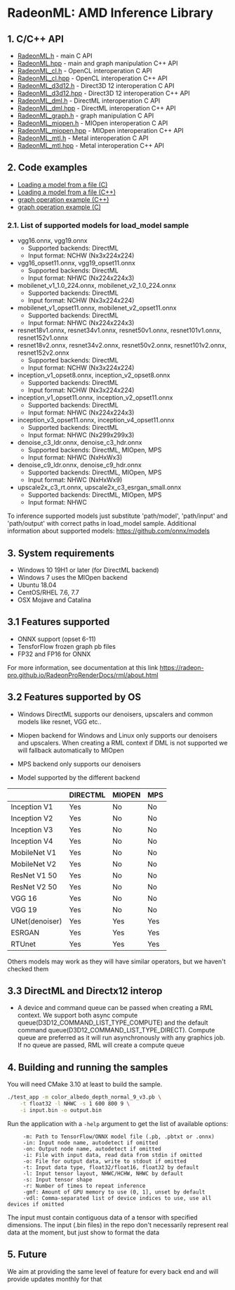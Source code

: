 # RadeonML: AMD Inference Library

## 1. C/C++ API


* [RadeonML.h](include/rml/RadeonML.h) - main C API
* [RadeonML.hpp](include/rml/RadeonML.hpp) - main and graph manipulation C++ API
* [RadeonML_cl.h](include/rml/RadeonML_cl.h) - OpenCL interoperation C API
* [RadeonML_cl.hpp](include/rml/RadeonML_cl.hpp) - OpenCL interoperation C++ API
* [RadeonML_d3d12.h](include/rml/RadeonML_d3d12.h) - Direct3D 12 interoperation C API
* [RadeonML_d3d12.hpp](include/rml/RadeonML_d3d12.hpp) - Direct3D 12 interoperation C++ API
* [RadeonML_dml.h](include/rml/RadeonML_dml.h) - DirectML interoperation C API
* [RadeonML_dml.hpp](include/rml/RadeonML_dml.hpp) - DirectML interoperation C++ API
* [RadeonML_graph.h](include/rml/RadeonML_graph.h) - graph manipulation C API
* [RadeonML_miopen.h](include/rml/RadeonML_miopen.h) - MIOpen interoperation C API
* [RadeonML_miopen.hpp](include/rml/RadeonML_miopen.hpp) - MIOpen interoperation C++ API
* [RadeonML_mtl.h](include/rml/RadeonML_mtl.h) - Metal interoperation C API
* [RadeonML_mtl.hpp](include/rml/RadeonML_mtl.hpp) - Metal interoperation C++ API



## 2. Code examples

* [Loading a model from a file (C)](samples/load_model.c)
* [Loading a model from a file (C++)](samples/load_model.cpp)
* [graph operation example (C++)](samples/graph_ops.cpp)
* [graph operation example (C)](samples/graph_ops.c)

### 2.1. List of supported models for load_model sample

* vgg16.onnx, vgg19.onnx
    * Supported backends: DirectML
    * Input format: NCHW (Nx3x224x224)
* vgg16_opset11.onnx, vgg19_opset11.onnx
    * Supported backends: DirectML
    * Input format: NHWC (Nx224x224x3)
* mobilenet_v1_1.0_224.onnx, mobilenet_v2_1.0_224.onnx
    * Supported backends: DirectML
    * Input format: NCHW (Nx3x224x224)
* mobilenet_v1_opset11.onnx, mobilenet_v2_opset11.onnx
    * Supported backends: DirectML
    * Input format: NHWC (Nx224x224x3)
* resnet18v1.onnx, resnet34v1.onnx, resnet50v1.onnx, resnet101v1.onnx, resnet152v1.onnx
* resnet18v2.onnx, resnet34v2.onnx, resnet50v2.onnx, resnet101v2.onnx, resnet152v2.onnx
    * Supported backends: DirectML
    * Input format: NCHW (Nx3x224x224)
* inception_v1_opset8.onnx, inception_v2_opset8.onnx
    * Supported backends: DirectML
    * Input format: NCHW (Nx3x224x224)
* inception_v1_opset11.onnx, inception_v2_opset11.onnx
    * Supported backends: DirectML
    * Input format: NHWC (Nx224x224x3)
* inception_v3_opset11.onnx, inception_v4_opset11.onnx
    * Supported backends: DirectML
    * Input format: NHWC (Nx299x299x3)
* denoise_c3_ldr.onnx, denoise_c3_hdr.onnx
    * Supported backends: DirectML, MIOpen, MPS
    * Input format: NHWC (NxHxWx3)
* denoise_c9_ldr.onnx, denoise_c9_hdr.onnx
    * Supported backends: DirectML, MIOpen, MPS
    * Input format: NHWC (NxHxWx9)
* upscale2x_c3_rt.onnx, upscale2x_c3_esrgan_small.onnx
    * Supported backends: DirectML, MIOpen, MPS
    * Input format: NHWC

To inference supported models just substitute 'path/model', 'path/input' and 'path/output' with correct paths in load_model sample.
Additional information about supported models: https://github.com/onnx/models

## 3. System requirements
* Windows 10 19H1 or later (for DirectML backend)
* Windows 7 uses the MIOpen backend
* Ubuntu 18.04
* CentOS/RHEL 7.6, 7.7
* OSX Mojave and Catalina

## 3.1 Features supported
* ONNX support (opset 6-11)
* TensforFlow frozen graph pb files
* FP32 and FP16 for ONNX

    
For more information, see documentation at this link 
https://radeon-pro.github.io/RadeonProRenderDocs/rml/about.html

## 3.2 Features supported by OS
* Windows DirectML supports our denoisers, upscalers and common models like resnet, VGG etc..
* Miopen backend for Windows and Linux only supports our denoisers and upscalers. When creating a RML context if DML is not supported we will fallback automatically to MIOpen
* MPS backend only supports our denoisers

* Model supported by the different backend

|    | DIRECTML | MIOPEN | MPS |
| ------------- | ------------- |------------- |------------- |
| Inception V1 | Yes  | No  | No |
| Inception V2 | Yes  | No  | No |
| Inception V3 | Yes  | No  | No |
| Inception V4 | Yes  | No  | No |
| MobileNet V1 | Yes  | No  | No |
| MobileNet V2 | Yes  | No  | No |
| ResNet V1 50 | Yes  | No  | No |
| ResNet V2 50 | Yes  | No  | No |
| VGG 16 | Yes  | No  | No |
| VGG 19 | Yes  | No  | No |
| UNet(denoiser) | Yes  | Yes  | Yes |
| ESRGAN | Yes  | Yes  | Yes|
| RTUnet | Yes  | Yes  | Yes |

Others models may work as they will have similar operators, but we haven't checked them

## 3.3 DirectML and Directx12 interop
* A device and command queue can be passed when creating a RML context. We support both async compute queue(D3D12_COMMAND_LIST_TYPE_COMPUTE) and the default command queue(D3D12_COMMAND_LIST_TYPE_DIRECT).
Compute queue are preferred as it will run asynchronously with any graphics job.
If no queue are passed, RML will create a compute queue


## 4. Building and running the samples
You will need CMake 3.10 at least to build the sample.

```bash
./test_app -m color_albedo_depth_normal_9_v3.pb \
    -t float32 -l NHWC -s 1 600 800 9 \
    -i input.bin -o output.bin
```

Run the application with a `-help` argument to get the list of available options:
```
     -m: Path to TensorFlow/ONNX model file (.pb, .pbtxt or .onnx)
     -in: Input node name, autodetect if omitted
     -on: Output node name, autodetect if omitted
     -i: File with input data, read data from stdin if omitted
     -o: File for output data, write to stdout if omitted
     -t: Input data type, float32/float16, float32 by default
     -l: Input tensor layout, NHWC/HCHW, NHWC by default
     -s: Input tensor shape
     -r: Number of times to repeat inference
     -gmf: Amount of GPU memory to use (0, 1], unset by default
     -vdl: Comma-separated list of device indices to use, use all devices if omitted
```

The input must contain contiguous data of a tensor with specified dimensions.
The input (.bin files) in the repo don't necessarily represent real data at the moment, but just show to format the data


## 5. Future
We aim at providing the same level of feature for every back end and will provide updates monthly for that